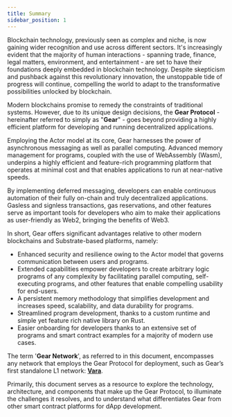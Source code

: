 ```yaml
---
title: Summary
sidebar_position: 1
---
```


Blockchain technology, previously seen as complex and niche, is now gaining wider recognition and use across different sectors. It's increasingly evident that the majority of human interactions - spanning trade, finance, legal matters, environment, and entertainment - are set to have their foundations deeply embedded in blockchain technology. Despite skepticism and pushback against this revolutionary innovation, the unstoppable tide of progress will continue, compelling the world to adapt to the transformative possibilities unlocked by blockchain.

Modern blockchains promise to remedy the constraints of traditional systems. However, due to its unique design decisions, the **Gear Protocol** - hereinafter referred to simply as "**Gear**" - goes beyond providing a highly efficient platform for developing and running decentralized applications.

Employing the Actor model at its core, Gear harnesses the power of asynchronous messaging as well as parallel computing. Advanced memory management for programs, coupled with the use of WebAssembly (Wasm), underpins a highly efficient and feature-rich programming platform that operates at minimal cost and that enables applications to run at near-native speeds.

By implementing deferred messaging, developers can enable continuous automation of their fully on-chain and truly decentralized applications. Gasless and signless transactions, gas reservations, and other features serve as important tools for developers who aim to make their applications as user-friendly as Web2, bringing the benefits of Web3.

In short, Gear offers significant advantages relative to other modern blockchains and Substrate-based platforms, namely:
- Enhanced security and resilience owing to the Actor model that governs communication between users and programs.
- Extended capabilities empower developers to create arbitrary logic programs of any complexity by facilitating parallel computing, self-executing programs, and other features that enable compelling usability for end-users.
- A persistent memory methodology that simplifies development and increases speed, scalability, and data durability for programs.
- Streamlined program development, thanks to a custom runtime and simple yet feature rich native library on Rust.
- Easier onboarding for developers thanks to an extensive set of programs and smart contract examples for a majority of modern use cases.

The term '**Gear Network**', as referred to in this document, encompasses any network that employs the Gear Protocol for deployment, such as Gear’s first standalone L1 network: **[Vara](https://vara.network/)**.

Primarily, this document serves as a resource to explore the technology, architecture, and components that make up the Gear Protocol, to illuminate the challenges it resolves, and to understand what differentiates Gear from other smart contract platforms for dApp development.
